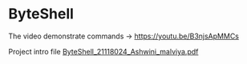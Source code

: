 # ByteShell
The video demonstrate commands -> https://youtu.be/B3njsApMMCs

Project intro file
[ByteShell_21118024_Ashwini_malviya.pdf](https://github.com/ash-007-m/ByteShell/files/11845959/ByteShell_21118024_Ashwini_malviya.pdf)
